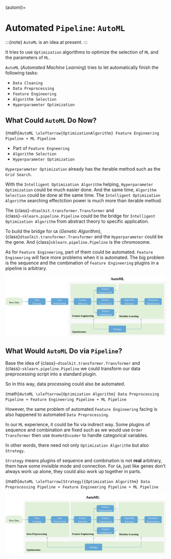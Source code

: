 (automl)=
# Automated `Pipeline`: `AutoML`

:::{note}
`AutoML` is an idea at present.
:::

It tries to use `Optimization` algorithms to optimize the selection of `ML` and the parameters of `ML`.

`AutoML` (*Automated Machine Learning*) tries to let automatically finish the following tasks:

- `Data Cleaning`
- `Data Preprocessing`
- `Feature Engineering`
- `Algorithm Selection`
- `Hyperparameter Optimization`

## What Could `AutoML` Do Now?

{math}`AutoML \xleftarrow{OptimizationAlgorithm} Feature Engineering Pipeline + ML Pipeline`

- Part of `Feature Engneering`
- `Algorithm Selection`
- `Hyperparameter Optimization`

`Hyperparameter Optimization` already has the iterable method such as the `Grid Search`.

With the `Intelligent Optimization Algorithm` helping, `Hyperparameter Optimization` could be much easier done.
And the same time, `Algorithm Selection` could be done at the same time. The `Intelligent Optimization Algorithm` searching effectction power is much more than iterable method.

The {class}`~dtoolkit.transformer.Transformer` and {class}`~sklearn.pipeline.Pipeline` could be the bridge for `Intelligent Optimization Algorithm` from abstract theory to specific application.

To build the bridge for `GA` (*Genetic Algorithm*), {class}`dtoolkit.transformer.Transformer` and the `Hyperparameter` could be the gene. And {class}`sklearn.pipeline.Pipeline` is the chromosome.

As for `Feature Engineering`, part of them could be automated. `Feature Engineering` will face more problems when it is automated. The big problem is the sequence and the combination of `Feature Engineering` plugins in a pipeline is arbitrary.

![Basic AutoML workflow](../_static/basic-automl-workflow.svg)

## What Would `AutoML` Do via `Pipeline`?

Base the idea of {class}`~dtoolkit.transformer.Transformer` and {class}`~sklearn.pipeline.Pipeline` we could transform our data preprocessing script into a standard plugin.

So in this way, data processing could also be automated.

{math}`AutoML \xleftarrow{Optimization Algorithm} Data Preprocessing Pipeline + Feature Engineering Pipeline + ML Pipeline`

However, the same problem of automated `Feature Engineering` facing is also happened to automated `Data Preprocessing`.

In our `ML` experience, it could be fix via indirect way.
Some plugins of sequence and combination are fixed such as we would use `Order Transformer` then use `OneHotEncoder` to handle categorical variables.

In other words, there need not only `Optimization Algorithm` but also `Strategy`.

`Strategy` means plugins of sequence and combination is not **real** arbitrary, them have some invisible mode and connection.
For `GA`, just like genes don't always work up alone, they could also work up together in parts.

{math}`AutoML \xleftarrow[Strategy]{Optimization Algorithm} Data Preprocessing Pipeline + Feature Engineering Pipeline + ML Pipeline`

![Complete AutoML workflow](../_static/complete-automl-workflow.svg)
